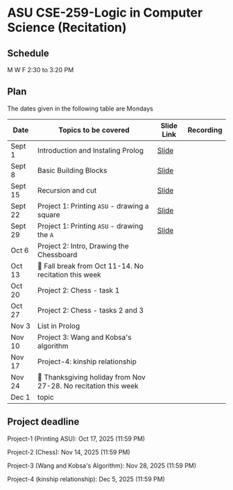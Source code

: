 # ASU CSE-259-Logic in Computer Science (Recitation)

## Schedule
M W F 2:30 to 3:20 PM


## Plan
The dates given in the following table are Mondays

|Date|Topics to be covered|Slide Link|Recording|
|----|--------------------|----------|---------|
|Sept 1|Introduction and Instaling Prolog|[Slide](./Recitation-1/CSE%20259%20-%20R1%20-%20Resources_and_GNU_Prolog_Installation.pdf)||
|Sept 8|Basic Building Blocks|[Slide](./Recitation-2/CSE%20259%20-%20R2%20-%20Basic%20building%20blocks.pdf)||
|Sept 15|Recursion and cut|[Slide](./Recitation-3/CSE%20259%20-%20R3%20-%20Recursion%20and%20Cut.pdf)||
|Sept 22|Project 1: Printing `ASU` - drawing a square|[Slide](./Recitation-4/CSE%20259%20-%20R4%20-%20Project-1-Part-1.pdf)||
|Sept 29|Project 1: Printing `ASU` - drawing the `A`|[Slide](./Recitation-5/CSE%20259%20-%20R5%20-%20Project-1-Part-2.pdf)||
|Oct 6|Project 2: Intro, Drawing the Chessboard|||
|Oct 13|🌴 Fall break from Oct 11-14. No recitation this week|||
|Oct 20|Project 2: Chess - task 1|||
|Oct 27|Project 2: Chess - tasks 2 and 3|||
|Nov 3|List in Prolog|||
|Nov 10|Project 3: Wang and Kobsa's algorithm|||
|Nov 17|Project-4: kinship relationship|||
|Nov 24|🌴 Thanksgiving holiday from Nov 27-28. No recitation this week|||
|Dec 1|topic|||

## Project deadline
Project-1 (Printing ASU):  Oct 17, 2025 (11:59 PM)

Project-2 (Chess): Nov 14, 2025 (11:59 PM)

Project-3 (Wang and Kobsa's Algorithm): Nov 28, 2025 (11:59 PM)

Project-4 (kinship relationship): Dec 5, 2025 (11:59 PM)

<!--
|Jan 20|Resources, Installing GNU Prolog|[Slide Link](./Recitation-1/CSE%20259%20-%20R1%20-%20Resources_and_GNU_Prolog_Installation.pdf)|[Link]()|
|Jan 27|Basic Building Blocks|[Slide Link](./Recitation-2/CSE%20259%20-%20R2%20-%20Basic-Building-Blocks.pdf)|[Link]()|
|Feb 3|Recursion and cut|[Slide link](./Recitation-3/CSE%20259%20-%20R3%20-%20Recursion-and-Cut.pdf)|[Link](https://drive.google.com/file/d/1Z6nlO9OzkXobaNht9rVmM04mlpHKrfuE/view?usp=sharing)|
|Feb 10|Project 1: Printing `ASU` - drawing a square|[Slide Link](./Recitation-4/CSE%20259%20-%20R4%20-%20Project-1-Part-1.pdf)|[Link](https://drive.google.com/file/d/1pHtI6iDN3vKyi-dJe54l87xl4B35ixHw/view?usp=sharing)|
|Feb 17|Project 1: Printing `ASU` - drawing the `A`|[Slide Link](./Recitation-5/CSE%20259%20-%20R5%20-%20Project-1-Part-2.pdf)|[Link](https://drive.google.com/file/d/1Gt97kG-na3FeA9Tb7B7q5TcQAfHvrrx-/view?usp=sharing)|
|Feb 24|List in Prolog|[Slide Link](./Recitation-6/CSE%20259%20-%20R6%20-%20List-in-Prolog.pdf)|[Link](https://drive.google.com/file/d/1JD7_MGWMZWk0WVqqWN9y2KZ3r3RbghUu/view?usp=sharing)|
|Mar 3 |Project 2: Intro, Drawing the Chess board|[Slide Link](./Recitation-7/CSE%20259%20-%20R7%20-%20Project-2-Part-1.pdf)|[Link](https://drive.google.com/file/d/15YlGbOPXQu6G7pWABsUsDVDZuFOPVGw6/view?usp=sharing)|
|Mar 10|Spring Break 🌴 / No class in this week|N/A||
|Mar 17|Project 2: Chess - task 1|[Slide Link](./Recitation-8/CSE%20259%20-%20R8%20-%20Project-2-Part-2.pdf)|[Link](https://drive.google.com/file/d/1RL_JL3dHHwZK58rtndrRo9MDlmGppvIk/view?usp=sharing)|
|Mar 24|Project 2: Chess - task 2 and 3|[Slide Link](./Recitation-9/CSE%20259%20-%20R9%20-%20Project-2-Part-3.pdf)|[Link](https://drive.google.com/file/d/1VK1JO6usj87d2TkERbdpOvlPip2hi0i4/view?usp=drive_link)|
|Mar 31|Project 3: Wang and Kobsa's algorithm|[Slide Link](./Recitation-10/CSE%20259%20-%20R10%20-%20Project-3.pdf)|[Link](https://drive.google.com/file/d/1BYZvLOyIBDv0H3u6iQdyb_RAbVnyEhcC/view?usp=sharing)|
|Apr 7|No Class in this week|||
|Apr 14|Project-4|[Slide Link](./Recitation-11/CSE%20259%20-%20R11%20-%20Project-4.pdf)|[Link](https://drive.google.com/file/d/1tdYyOOLLe7SBjE0MUtgEWX1JRprAQ0TW/view?usp=sharing)|
|Apr 21|No Class in this week|N/A|N/A|
|Apr 28|No class in this week|N/A|N/A|




--!>
